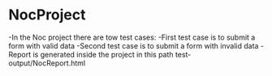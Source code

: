 # NocProject
-In the Noc project there are tow test cases:
-First test case is to submit a form with valid data
-Second test case is to submit a form with invalid data
-Report is generated inside the project in this path test-output/NocReport.html
